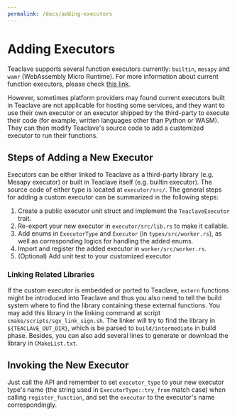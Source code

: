 ```yaml
---
permalink: /docs/adding-executors
---
```


# Adding Executors

Teaclave supports several function executors currently: `builtin`, `mesapy` and
`wamr` (WebAssembly Micro Runtime). For more information about current function
executors, please check [this link](../executor/README.md).

However, sometimes platform providers may found current executors built in
Teaclave are not applicable for hosting some services, and they want to use
their own executor or an executor shipped by the third-party to execute their
code (for example, written languages other than Python or WASM). They can then
modify Teaclave's source code to add a customized executor to run their
functions.

## Steps of Adding a New Executor

Executors can be either linked to Teaclave as a third-party library (e.g. Mesapy
executor) or built in Teaclave itself (e.g. builtin executor). The source code
of either type is located at `executor/src/`. The general steps for adding a
custom executor can be summarized in the following steps:

1. Create a public executor unit struct and implement the `TeaclaveExecutor` trait.
2. Re-export your new executor in `executor/src/lib.rs` to make it callable.
3. Add enums in `ExecutorType` and `Executor` (in `types/src/worker.rs`), as
   well as corresponding logics for handling the added enums.
4. Import and register the added executor in `worker/src/worker.rs`.
5. (Optional) Add unit test to your customized executor

### Linking Related Libraries

If the custom executor is embedded or ported to Teaclave, `extern` functions
might be introduced into Teaclave and thus you also need to tell the build
system where to find the library containing these external functions. You may
add this library in the linking command at script
`cmake/scripts/sgx_link_sign.sh`. The linker will try to find the library in
`${TEACLAVE_OUT_DIR}`, which is be parsed to `build/intermediate` in build
phase. Besides, you can also add several lines to generate or download the
library in `CMakeList.txt`. 

## Invoking the New Executor

Just call the API and remember to set `executor_type` to your new executor
type's name (the string used in `ExecutorType::try_from` match case) when
calling `register_function`, and set the `executor` to the executor's name
correspondingly.
